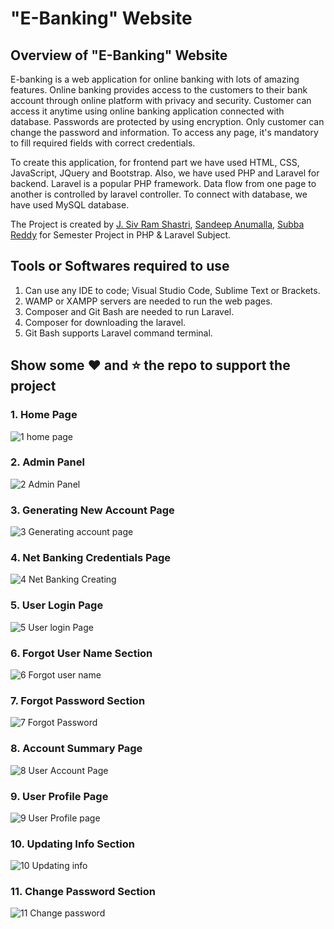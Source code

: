 # "E-Banking" Website

## Overview of "E-Banking" Website

E-banking is a web application for online banking with lots of amazing features. Online banking provides access to the customers to their bank account through online platform with privacy and security. Customer can access it anytime using online banking application connected with database. Passwords are protected by using encryption. Only customer can change the password and information. To access any page, it's mandatory to fill required fields with correct credentials.

To create this application, for frontend part we have used HTML, CSS, JavaScript, JQuery and Bootstrap. Also, we have used PHP and Laravel for backend. Laravel is a popular PHP framework. Data flow from one page to another is controlled by laravel controller. To connect with database, we have used MySQL database.

The Project is created by [J. Siv Ram Shastri](https://www.linkedin.com/in/imsivram1999/), [Sandeep Anumalla](https://www.linkedin.com/in/sandeepanumalla/), [Subba Reddy](https://www.linkedin.com/in/subbareddy-pabbidi-4a7387170/) for Semester Project in PHP & Laravel Subject.

## Tools or Softwares required to use

1. Can use any IDE to code; Visual Studio Code, Sublime Text or Brackets.
2. WAMP or XAMPP servers are needed to run the web pages.
3. Composer and Git Bash are needed to run Laravel.
4. Composer for downloading the laravel.
5. Git Bash supports Laravel command terminal.


## Show some :heart: and :star: the repo to support the project

### 1. Home Page 
![1 home page](https://user-images.githubusercontent.com/42378118/78509268-9b304900-77aa-11ea-8ce8-e297aeae1056.png)

### 2. Admin Panel 
![2 Admin Panel](https://user-images.githubusercontent.com/42378118/78509306-ca46ba80-77aa-11ea-95d4-6afba14a5bc4.png)

### 3. Generating New Account Page
![3 Generating account page](https://user-images.githubusercontent.com/42378118/78509332-e9dde300-77aa-11ea-8bc9-dd39436f7260.png)

### 4. Net Banking Credentials Page
![4 Net Banking Creating](https://user-images.githubusercontent.com/42378118/78509348-0417c100-77ab-11ea-9508-cade812b728d.png)

### 5. User Login Page
![5 User login Page](https://user-images.githubusercontent.com/42378118/78509357-1a258180-77ab-11ea-8d1e-68ab6f6f585a.png)

### 6. Forgot User Name Section
![6 Forgot user name](https://user-images.githubusercontent.com/42378118/78509381-34f7f600-77ab-11ea-91e3-6b75db616005.png)

### 7. Forgot Password Section
![7 Forgot Password](https://user-images.githubusercontent.com/42378118/78509408-52c55b00-77ab-11ea-9390-7c7f9867249b.png)

### 8. Account Summary Page
![8 User Account Page](https://user-images.githubusercontent.com/42378118/78509446-95873300-77ab-11ea-904e-5b8aef8faa81.png)

### 9. User Profile Page
![9 User Profile page](https://user-images.githubusercontent.com/42378118/78509448-96b86000-77ab-11ea-9827-c8766f44521b.png)

### 10. Updating Info Section
![10 Updating info](https://user-images.githubusercontent.com/42378118/78509449-9750f680-77ab-11ea-9d19-b3e45814b4d8.png)

### 11. Change Password Section
![11 Change password](https://user-images.githubusercontent.com/42378118/78509450-97e98d00-77ab-11ea-8a1c-c3a084a4ca10.png)

